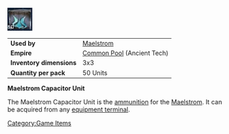 ![](images/Maelstrom_ammo.jpg "Maelstrom_ammo.JPG")

|                          |                                                         |
| ------------------------ | ------------------------------------------------------- |
| **Used by**              | [Maelstrom](Maelstrom.md)                    |
| **Empire**               | [Common Pool](Common_Pool.md) (Ancient Tech) |
| **Inventory dimensions** | 3x3                                                     |
| **Quantity per pack**    | 50 Units                                                |

**Maelstrom Capacitor Unit**

The Maelstrom Capacitor Unit is the [ammunition](ammunition.md)
for the [Maelstrom](Maelstrom.md). It can be acquired from any
[equipment terminal](equipment_terminal.md).

[Category:Game Items](Category:Game_Items.md)
